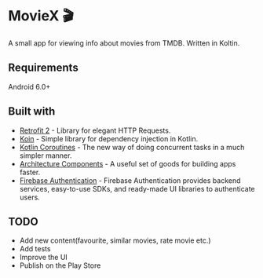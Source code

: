 # MovieX 🎬

A small app for viewing info about movies from TMDB. Written in Koltin.

## Requirements

Android 6.0+

## Built with

* [Retrofit 2](https://square.github.io/retrofit/) - Library for elegant HTTP Requests.
* [Koin](https://insert-koin.io) - Simple library for dependency injection in Kotlin.
* [Kotlin Coroutines](https://github.com/Kotlin/kotlinx.coroutines) - The new way of doing concurrent tasks in a much simpler manner.
* [Architecture Components](https://developer.android.com/topic/libraries/architecture/) - A useful set of goods for building apps faster.
* [Firebase Authentication]() - Firebase Authentication provides backend services, easy-to-use SDKs, and ready-made UI libraries to authenticate users.

## TODO

* Add new content(favourite, similar movies, rate movie etc.)
* Add tests
* Improve the UI
* Publish on the Play Store

